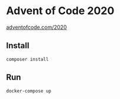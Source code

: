# Advent of Code 2020

[adventofcode.com/2020](https://adventofcode.com/2020)

## Install

```
composer install
```

## Run

```
docker-compose up
```
